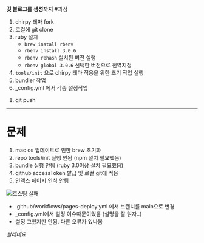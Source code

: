 

**깃 블로그를 생성까지**
#과정
1. chirpy 테마 fork
2. 로컬에 git clone
3. ruby 설치 
   - `brew install rbenv`
   - `rbenv install 3.0.6`
   - `rbenv rehash` 설치된 버전 실행
   - `rbenv global 3.0.6` 선택한 버전으로 전역지정
4. `tools/init` 으로 chirpy 테마 적용을 위한 초기 작업 실행
5.  bundler 작업
6. _config.yml 에서 각종 설정작업
<!-- - `jekyll serve` 로 로컬 구동 -->
1. git push

---

# 문제
1. mac os 업데이트로 인한 brew 초기화
2. repo tools/init 실행 안됨 (npm 설치 필요했음)
3. bundle 실행 안됨 (ruby 3.0이상 설치 필요했음)
4. github accessToken 발급 및 로컬 git에 적용
5. 인덱스 페이지 인식 안됨
<img src = "/assets/img/1118/noTheme.png" alt="호스팅 실패">

   - .github/workflows/pages-deploy.yml 에서 브랜치를 main으로 변경
   - _config.yml에서 설정 이슈때문이었음 (설명을 잘 읽자..)
   - 설정 고쳤지만 안됨. 다른 오류가 있나봄


*설레네요*